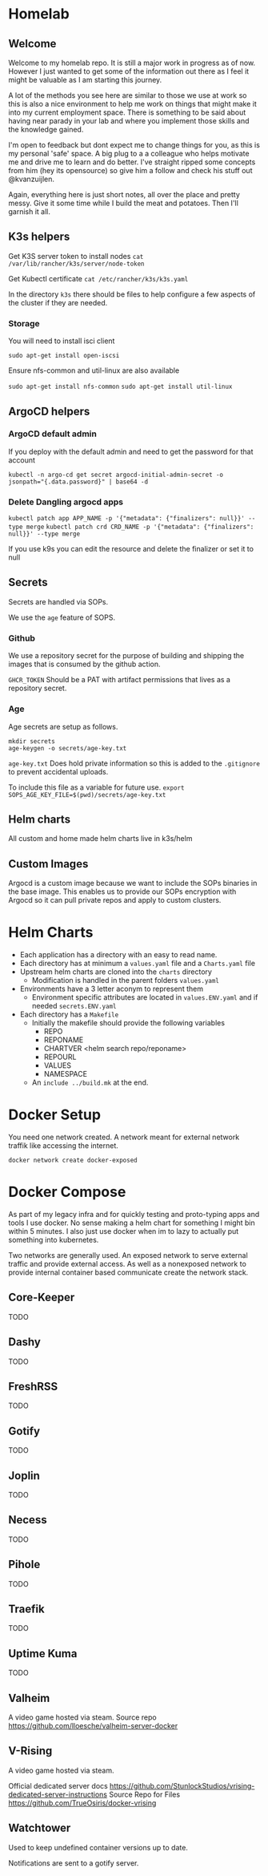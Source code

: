 # Homelab

## Welcome
Welcome to my homelab repo. It is still a major work in progress as of now. However I just wanted to get some of the information out there as I feel it might be valuable as I am starting this journey.

A lot of the methods you see here are similar to those we use at work so this is also a nice environment to help me work on things that might make it into my current employment space. There is something to be said about having near parady in your lab and where you implement those skills and the knowledge gained.

I'm open to feedback but dont expect me to change things for you, as this is my personal 'safe' space. A big plug to a a colleague who helps motivate me and drive me to learn and do better. I've straight ripped some concepts from him (hey its opensource) so give him a follow and check his stuff out @kvanzuijlen.

Again, everything here is just short notes, all over the place and pretty messy. Give it some time while I build the meat and potatoes. Then I'll garnish it all.

## K3s helpers
Get K3S server token to install nodes
`cat /var/lib/rancher/k3s/server/node-token`

Get Kubectl certificate
`cat /etc/rancher/k3s/k3s.yaml`

In the directory `k3s` there should be files to help configure a few aspects of the cluster if they are needed.


### Storage
You will need to install isci client

`sudo apt-get install open-iscsi`

Ensure nfs-common and util-linux are also available

`sudo apt-get install nfs-common`
`sudo apt-get install util-linux`

## ArgoCD helpers

### ArgoCD default admin

If you deploy with the default admin and need to get the password for that account

```
kubectl -n argo-cd get secret argocd-initial-admin-secret -o jsonpath="{.data.password}" | base64 -d
```

### Delete Dangling argocd apps
`kubectl patch app APP_NAME -p '{"metadata": {"finalizers": null}}' --type merge`
`kubectl patch crd CRD_NAME -p '{"metadata": {"finalizers": null}}' --type merge`

If you use k9s you can edit the resource and delete the finalizer or set it to null

## Secrets
Secrets are handled via SOPs.

We use the `age` feature of SOPS.

### Github

We use a repository secret for the purpose of building and shipping the images that is consumed by the github action.

`GHCR_TOKEN` Should be a PAT with artifact permissions that lives as a repository secret.

### Age

Age secrets are setup as follows.
```
mkdir secrets
age-keygen -o secrets/age-key.txt
```
`age-key.txt` Does hold private information so this is added to the `.gitignore` to prevent accidental uploads.

To include this file as a variable for future use.
`export SOPS_AGE_KEY_FILE=$(pwd)/secrets/age-key.txt`

## Helm charts
All custom and home made helm charts live in k3s/helm

## Custom Images

Argocd is a custom image because we want to include the SOPs binaries in the base image. This enables us to provide our SOPs encryption with Argocd so it can pull private repos and apply to custom clusters.


# Helm Charts

* Each application has a directory with an easy to read name.
* Each directory has at minimum a `values.yaml` file and a `Charts.yaml` file
* Upstream helm charts are cloned into the `charts` directory
    * Modification is handled in the parent folders `values.yaml`
* Environments have a 3 letter aconym to represent them
    * Environment specific attributes are located in `values.ENV.yaml` and if needed `secrets.ENV.yaml`
* Each directory has a `Makefile`
    * Initially the makefile should provide the following variables
        * REPO <this will be the helm repo>
        * REPONAME <this will be the helm repo>
        * CHARTVER <helm search repo/reponame>
        * REPOURL <The helm repo url>
        * VALUES <Environment specific values files should be handled in a condition>
        * NAMESPACE
    *  An `include ../build.mk` at the end.

# Docker Setup

You need one network created. A network meant for external network traffik like accessing the internet.

`docker network create docker-exposed`

# Docker Compose
As part of my legacy infra and for quickly testing and proto-typing apps and tools I use docker. No sense making a helm chart for something I might bin within 5 minutes. I also just use docker when im to lazy to actually put something into kubernetes.

Two networks are generally used. An exposed network to serve external traffic and provide external access. As well as a nonexposed network to provide internal container based communicate create the network stack.

## Core-Keeper
TODO

## Dashy
TODO

## FreshRSS
TODO

## Gotify
TODO

## Joplin
TODO

## Necess
TODO

## Pihole
TODO

## Traefik
TODO

## Uptime Kuma
TODO

## Valheim
A video game hosted via steam. Source repo https://github.com/lloesche/valheim-server-docker


## V-Rising
A video game hosted via steam.

Official dedicated server docs https://github.com/StunlockStudios/vrising-dedicated-server-instructions
Source Repo for Files https://github.com/TrueOsiris/docker-vrising


## Watchtower
Used to keep undefined container versions up to date.

Notifications are sent to a gotify server.